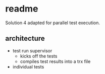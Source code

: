# readme

Solution 4 adapted for parallel test execution.

## architecture

* test run supervisor
  * kicks off the tests
  * compiles test results into a trx file
* individual tests